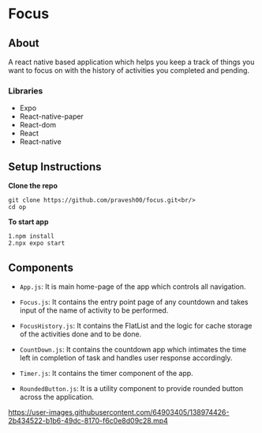 # Focus 
## About
A react native based application which helps you keep a track of things you want to focus on with the history of activities you completed and pending.

### Libraries
* Expo
* React-native-paper
* React-dom
* React
* React-native

## Setup Instructions

**Clone the repo**
```
git clone https://github.com/pravesh00/focus.git<br/>
cd op
```

**To start app**
```
1.npm install
2.npx expo start
```

## Components

* `App.js`: It is main home-page of the app which controls all navigation.

* `Focus.js`: It contains the entry point page of any countdown and takes input of the name of activity to be performed.

* `FocusHistory.js`: It contains the FlatList and the logic for cache storage of the activities done and to be done.

* `CountDown.js`: It contains the countdown app which intimates the time left in completion of task and handles user response accordingly.

* `Timer.js`: It contains the timer component of the app.

* `RoundedButton.js`: It is a utility component to provide rounded button across the application.





https://user-images.githubusercontent.com/64903405/138974426-2b434522-b1b6-49dc-8170-f6c0e8d09c28.mp4






